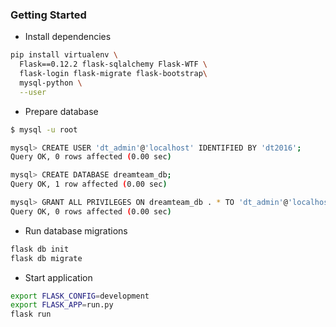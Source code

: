 ### Getting Started

- Install dependencies

```bash
pip install virtualenv \
  Flask==0.12.2 flask-sqlalchemy Flask-WTF \
  flask-login flask-migrate flask-bootstrap\
  mysql-python \
  --user
```

- Prepare database

```bash
$ mysql -u root

mysql> CREATE USER 'dt_admin'@'localhost' IDENTIFIED BY 'dt2016';
Query OK, 0 rows affected (0.00 sec)

mysql> CREATE DATABASE dreamteam_db;
Query OK, 1 row affected (0.00 sec)

mysql> GRANT ALL PRIVILEGES ON dreamteam_db . * TO 'dt_admin'@'localhost';
Query OK, 0 rows affected (0.00 sec)
```

- Run database migrations

```bash
flask db init
flask db migrate
```

- Start application

```bash
export FLASK_CONFIG=development
export FLASK_APP=run.py
flask run
```